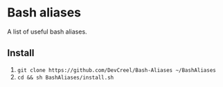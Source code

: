# Bash aliases #

A list of useful bash aliases.

## Install ##

1. `git clone https://github.com/DevCreel/Bash-Aliases ~/BashAliases`
2. `cd && sh BashAliases/install.sh`
